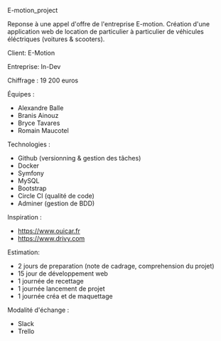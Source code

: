 E-motion_project

Reponse à une appel d'offre de l'entreprise E-motion. Création d'une application web de location de particulier à particulier de véhicules éléctriques (voitures & scooters).

Client: E-Motion

Entreprise: In-Dev

Chiffrage : 19 200 euros

Équipes :
- Alexandre Balle
- Branis Ainouz
- Bryce Tavares
- Romain Maucotel

Technologies :
- Github (versionning & gestion des tâches)
- Docker 
- Symfony 
- MySQL
- Bootstrap
- Circle CI (qualité de code)
- Adminer (gestion de BDD)

Inspiration : 
- https://www.ouicar.fr
- https://www.drivy.com

Estimation: 
- 2 jours de preparation (note de cadrage, comprehension du projet)
- 15 jour de développement web  
- 1 journée de recettage 
- 1 journée lancement de projet
- 1 journée créa et de maquettage

Modalité d'échange :
- Slack
- Trello